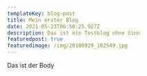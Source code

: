 ```yaml
---
templateKey: blog-post
title: Mein erster Blog
date: 2021-05-23T06:50:25.927Z
description: Das ist ein Testblog ohne Sinn
featuredpost: true
featuredimage: /img/20180929_102549.jpg
---
```

Das ist der Body